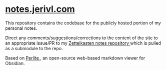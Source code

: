 # [notes.jerivl.com](http://notes.jerivl.com)

This repository contains the codebase for the publicly hosted portion of my personal notes.

Direct any comments/suggestions/corrections to the content of the site to an appropriate Issue/PR to my [ Zettelkasten notes repository ](https://github.com/jerivl/zk) which is pulled as a submodule to the repo.

Based on [ Perlite ](https://github.com/secure-77/Perlite), an open-source web-based markdown viewer for Obsidian.
